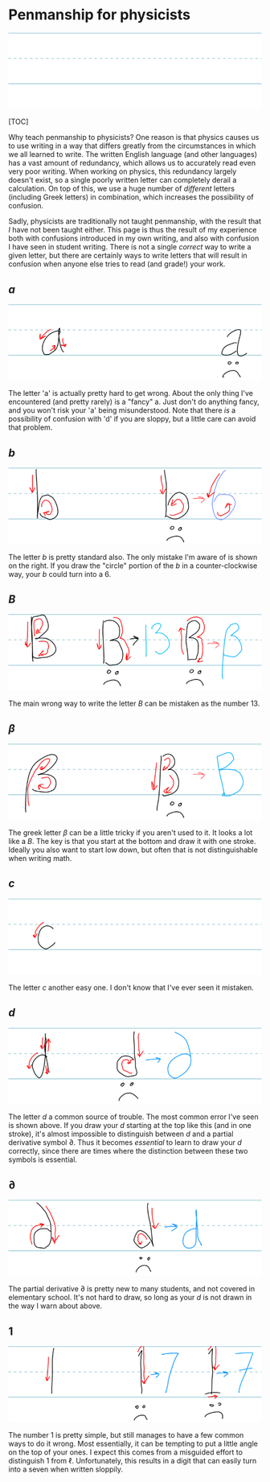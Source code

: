 # Penmanship for physicists

![blank](blank.svg)

[TOC]

Why teach penmanship to physicists? One reason is that physics causes us to use writing in a way that differs greatly from the circumstances in which we all learned to write.  The written English language (and other languages) has a vast amount of redundancy, which allows us to accurately read even very poor writing.  When working on physics, this redundancy largely doesn't exist, so a single poorly written letter can completely derail a calculation.  On top of this, we use a huge number of *different* letters (including Greek letters) in combination, which increases the possibility of confusion.

Sadly, physicists are traditionally not taught penmanship, with the result that *I* have not been taught either.  This page is thus the result of my experience both with confusions introduced in my own writing, and also with confusion I have seen in student writing.  There is not a single *correct* way to write a given letter, but there are certainly ways to write letters that will result in confusion when anyone else tries to read (and grade!) your work. 

## $a$

![letter a](a.svg)

The letter 'a' is actually pretty hard to get wrong.  About the only thing I've encountered (and pretty rarely) is a "fancy" a.  Just don't do anything fancy, and you won't risk your 'a' being misunderstood.  Note that there *is* a possibility of confusion with 'd' if you are sloppy, but a little care can avoid that problem.

## $b$

![letter b](b.svg)

The letter $b$ is pretty standard also.  The only mistake I'm aware of is shown on the right.  If you draw the "circle" portion of the $b$ in a counter-clockwise way, your $b$ could turn into a $6$.

## $B$

![letter B](B.svg)

The main wrong way to write the letter $B$ can be mistaken as the number $13$.

## $\beta$

![letter beta](beta.svg)

The greek letter $\beta$ can be a little tricky if you aren't used to it.  It looks a lot like a $B$.  The key is that you start at the bottom and draw it with one stroke.  Ideally you also want to start low down, but often that is not distinguishable when writing math.

## $c$

![letter c](c.svg)

The letter $c$ another easy one.  I don't know that I've ever seen it mistaken.

## $d$

![letter d](d.svg)

The letter $d$ a common source of trouble.  The most common error I've seen is shown above.  If you draw your $d$ starting at the top like this (and in one stroke), it's almost impossible to distinguish between $d$ and a partial derivative symbol $\partial$.  Thus it becomes *essential* to learn to draw your $d$ correctly, since there are times where the distinction between these two symbols is essential.

## $\partial$

![partial derivative](partial.svg)

The partial derivative $\partial$ is pretty new to many students, and not covered in elementary school.  It's not hard to draw, so long as your $d$ is not drawn in the way I warn about above.

## $1$

![number 1](1.svg)

The number $1$ is pretty simple, but still manages to have a few common ways to do it wrong.  Most essentially, it can be tempting to put a little angle on the top of your ones.  I expect this comes from a misguided effort to distinguish $1$ from $\ell$.  Unfortunately, this results in a digit that can easily turn into a seven when written sloppily.

